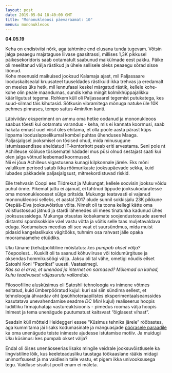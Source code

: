 ```yaml
---
layout: post
date: 2019-05-04 18:40:00 GMT
title: "Mononukleoosi päevaraamat: 10"
menus: mononukleoos
---
```

**04.05.19**

Keha on endistviisi nõrk, aga tahtmine end elusana tunda tugevam. Võtsin jalga peaaegu majataguse liivase gaasitrassi, millises 1,3K pikkusel päikesekoridoris saab ootamatult saabunud maikülmade eest pakku. Päike oli meelitanud välja rästikud ja ühele sellisele oleks peaaegu sõrad sisse löönud.  
Kohe meenusid maikuised jooksud Kalamaja ajast, mil Paljassaare looduskaitsealal kruusateel tuuseldades rästikuid ikka trehvas ja eredamalt on meeles üks hetk, mil lennufaasi keskel märgatud rästik, kellele kohe-kohe olin peale maandumas, sundis keha mingit kolmikhüppajalikku käärliigutust tegema. Rohkem küll oli Paljassaarel tegemist putukatega, kes suud-silmad täis kihutasid. 
Sõtkusin vibramitega mõnuga natuke üle 10K pehmes pinnases, tempo sattus 4min/km kanti.  

Läbiviidav eksperiment on ammu oma hetke oodanud ja mononukleoos saabus tõesti kui ootamatu varandus - keha, mis ei kannata koormusi, saab hakata ennast uuel viisil üles ehitama, et olla poole aasta pärast küps lippama looduslapselikumal kombel puhtas ühenduses Maaga.  
Paljasjalgsel jooksmisel on tõsised ohud, mida minusugune istumisasendisse aheldatud IT-kontorirott peab eriti arvestama. Seni pole nt Achilleuse kõõluse tõsisematel hädadel mus püsi olnud sestajast saati kui olen jalga võtnud leebemad koormused.  
Nii ei jõua Achilleus vigastusena kunagi kilpkonnale järele. Eks mõni valulikum periood satub ikka rõõmurikaste jooksupäevade sekka, kuid lubades päkkadele paljasjalgsust, mitmekordistuvad riskid.  
 
Eile trehvasin Coopi ees Tiidrekut ja Mukungat, kellele soovisin jooksu võidu puhul õnne. Pikemat juttu ei ajanud, ei tahtnud tippude jooksukodaratesse oma mononukleoosset sülge pritsida. Mukunga teatavasti ei vajanud mononukleoosi selleks, et aastal 2017 olude sunnil sokkisjalu 23K pikkune Otepää-Elva jooksuvõistlus võita. Nimelt oli ta toona kellegi kätte oma võistlustossud jätnud ja stardi lähenedes oli mees tinatuhka kadunud ühes jooksusussidega. Mukunga otsustas kobakamate soojendustossude asemel distantsi spordisokkide väel vastu võtta ja võitis selle taas muljetavaldava eduga. Kodumaises meedias oli see vaat et suursündmus, mida muist pidasid kangelaslikuks vägitööks, tuhmim osa rahvast jälle opaka mooramaamehe etüüdiks.   

Uku tänane (keha)poliitiline mõistatus: *kes pumpab okset välja?*  
Tõepoolest… Kuskilt oli ta saanud kõhuviiruse või toidumürgituse ja oksendas hommikusöögi välja. Jaksu oli tal vähe, ometigi nõudis eilset Satoshi Koni “Paprikat” uuesti. Vaatasimegi.  
*Kas sa ei arva, et unenäod ja internet on sarnased? Mõlemad on kohad, kuhu teadvusest väljasurutu vallandub.*

Filosoofiline alusküsimus oli Satoshil tehnoloogia vs inimene võtmes esitatud, kuid ümberpööratud kujul: kuri sai siin sündima sellest, et tehnoloogia ähvardav oht (psühhoteraapilistes eksperimentaalseanssides kasutatava unevahendamise seadme *DC Mini* kujul) realiseerus hoopis ludiitliku firmajuhataja vastureaktsioonis - pimedus roomas välja hoopis Inimest ja tema unenägude puutumatust kaitsvast “õiglasest vihast”.   

Seadsin küll mõtteid Heideggeri essee “Küsimus tehnika järele” rööbastes, aga kummitama jäi lisaks kodumasinate ja mänguasjade [pöörasele paraadile](https://www.youtube.com/watch?v=lU4R53zyvv4) ka oma unenägude teiste inimeste ajudesse istutamise motiiv. Ja muidugi Uku küsimus: kes pumpab okset välja?

Endal oli öises unenäoseerias lisaks mingile veidrale jooksuvõistlusele ka lingvistiline lõik, kus keeleteadusliku taustaga töökaaslane rääkis midagi unimorfsusest ja ma vaidlesin talle vastu, et pigem ikka univooksusega tegu. Vaidluse sisulist poolt enam ei mäleta.
